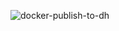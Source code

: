 ![docker-publish-to-dh](https://github.com/swaglive/docker-imagemagick/workflows/docker-publish-to-dh/badge.svg)

